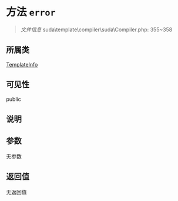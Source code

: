 # 方法 `error`

> *文件信息* suda\template\compiler\suda\Compiler.php: 355~358

## 所属类 

[TemplateInfo](../TemplateInfo.md)

## 可见性

 public 

## 说明



## 参数


无参数


## 返回值

无返回值
